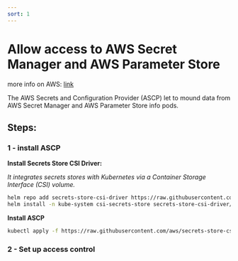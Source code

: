 ```yaml
---
sort: 1
---
```



# Allow access to AWS Secret Manager and AWS Parameter Store

more info on AWS:  [link](https://docs.aws.amazon.com/secretsmanager/latest/userguide/integrating_csi_driver.html)

The AWS Secrets and Configuration Provider (ASCP) let to mound data from AWS Secret Manager and AWS Parameter Store info pods.

## Steps:

### 1 - install ASCP

**Install Secrets Store CSI Driver:**

*It integrates secrets stores with Kubernetes via a Container Storage Interface (CSI) volume.*

```bash
helm repo add secrets-store-csi-driver https://raw.githubusercontent.com/kubernetes-sigs/secrets-store-csi-driver/master/charts
helm install -n kube-system csi-secrets-store secrets-store-csi-driver/secrets-store-csi-driver
```

**Install ASCP**
```bash
kubectl apply -f https://raw.githubusercontent.com/aws/secrets-store-csi-driver-provider-aws/main/deployment/aws-provider-installer.yaml
```

### 2 - Set up access control